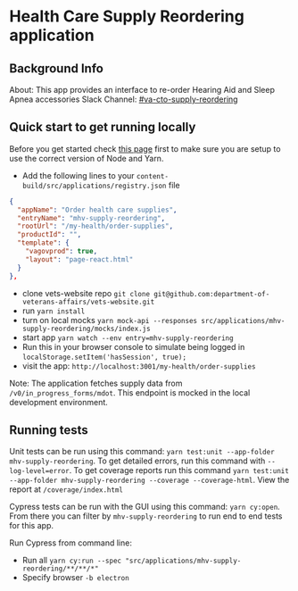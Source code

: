 # Health Care Supply Reordering application

## Background Info

About: This app provides an interface to re-order Hearing Aid and Sleep Apnea accessories
Slack Channel: [#va-cto-supply-reordering](https://dsva.slack.com/archives/C05DFSM57FW/p1689711688225089)

## Quick start to get running locally

Before you get started check [this page](https://depo-platform-documentation.scrollhelp.site/developer-docs/setting-up-your-local-frontend-environment) first to make sure you are setup to use the correct version of Node and Yarn.


- Add the following lines to your `content-build/src/applications/registry.json` file

```json
{
  "appName": "Order health care supplies",
  "entryName": "mhv-supply-reordering",
  "rootUrl": "/my-health/order-supplies",
  "productId": "",
  "template": {
    "vagovprod": true,
    "layout": "page-react.html"
  }
},
```

- clone vets-website repo `git clone git@github.com:department-of-veterans-affairs/vets-website.git`
- run `yarn install`
- turn on local mocks `yarn mock-api --responses src/applications/mhv-supply-reordering/mocks/index.js`
- start app `yarn watch --env entry=mhv-supply-reordering`
- Run this in your browser console to simulate being logged in `localStorage.setItem('hasSession', true);`
- visit the app: `http://localhost:3001/my-health/order-supplies`

Note: The application fetches supply data from `/v0/in_progress_forms/mdot`. This endpoint is mocked in the local development environment.

## Running tests

Unit tests can be run using this command: `yarn test:unit --app-folder mhv-supply-reordering`. To get detailed errors, run this command with `--log-level=error`. To get coverage reports run this command `yarn test:unit --app-folder mhv-supply-reordering --coverage --coverage-html`. View the report at `/coverage/index.html`

Cypress tests can be run with the GUI using this command: `yarn cy:open`. From there you can filter by `mhv-supply-reordering` to run end to end tests for this app.

Run Cypress from command line:

- Run all `yarn cy:run --spec "src/applications/mhv-supply-reordering/**/**/*"`
- Specify browser `-b electron`
